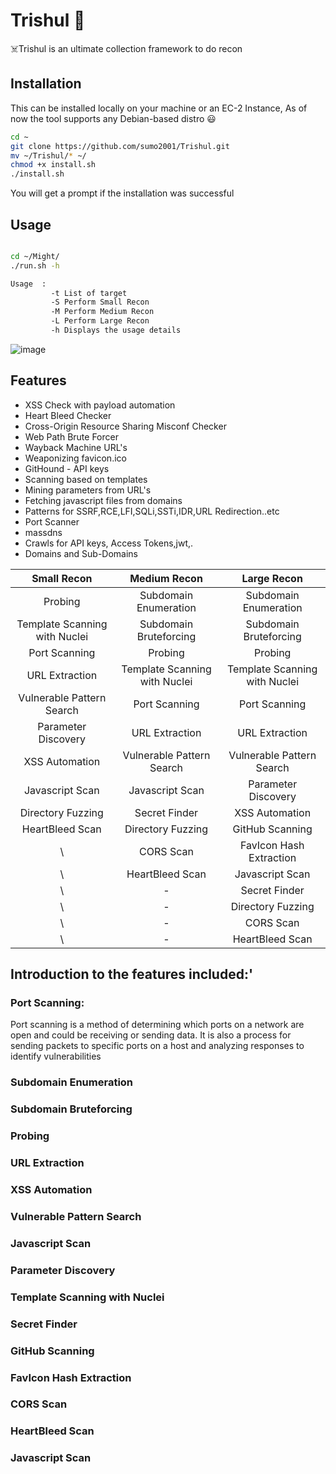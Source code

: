# Trishul 🔱 

☠️Trishul is an ultimate collection framework to do recon

## Installation

This can be installed locally on your machine or an EC-2 Instance, As of now the tool supports any Debian-based distro 😃

```bash
cd ~
git clone https://github.com/sumo2001/Trishul.git
mv ~/Trishul/* ~/
chmod +x install.sh
./install.sh

```
You will get a prompt if the installation was successful

## Usage

```bash

cd ~/Might/
./run.sh -h

Usage  :
         -t	List of target
         -S	Perform Small Recon
         -M	Perform Medium Recon
         -L	Perform Large Recon
         -h	Displays the usage details

```
![image](https://user-images.githubusercontent.com/51809378/124332270-bc9b0300-dbae-11eb-9f18-95c95093d0cf.png)




## Features
* XSS Check with payload automation
* Heart Bleed Checker
* Cross-Origin Resource Sharing Misconf Checker
* Web Path Brute Forcer
* Wayback Machine URL's
* Weaponizing favicon.ico
* GitHound - API keys
* Scanning based on templates
* Mining parameters from URL's
* Fetching javascript files from domains
* Patterns for SSRF,RCE,LFI,SQLi,SSTi,IDR,URL Redirection..etc 
* Port Scanner
* massdns
* Crawls for API keys, Access Tokens,jwt,.
* Domains and Sub-Domains


Small Recon | Medium Recon | Large Recon
| :---: | :---: | :---:
Probing  | Subdomain Enumeration | Subdomain Enumeration
Template Scanning with Nuclei  | Subdomain Bruteforcing | Subdomain Bruteforcing
Port Scanning  | Probing | Probing
URL Extraction  | Template Scanning with Nuclei | Template Scanning with Nuclei
Vulnerable Pattern Search  | Port Scanning | Port Scanning
Parameter Discovery  | URL Extraction | URL Extraction
XSS Automation  | Vulnerable Pattern Search | Vulnerable Pattern Search
Javascript Scan  | Javascript Scan | Parameter Discovery
Directory Fuzzing  | Secret Finder | XSS Automation
HeartBleed Scan  | Directory Fuzzing | GitHub Scanning
 \ |CORS Scan |  FavIcon Hash Extraction
\  | HeartBleed Scan | Javascript Scan
 \  | - | Secret Finder
 \  | - | Directory Fuzzing
 \  | - | CORS Scan
 \  | - | HeartBleed Scan

 ## Introduction to the features included:'
 ### Port Scanning:
Port scanning is a method of determining which ports on a network are open and could be receiving or sending data. It is also a process for sending packets to specific ports on a host and analyzing responses to identify vulnerabilities
### Subdomain Enumeration
### Subdomain Bruteforcing 
### Probing
### URL Extraction
### XSS Automation
### Vulnerable Pattern Search
### Javascript Scan
### Parameter Discovery
### Template Scanning with Nuclei
### Secret Finder
### GitHub Scanning
### FavIcon Hash Extraction
### CORS Scan
### HeartBleed Scan
### Javascript Scan






